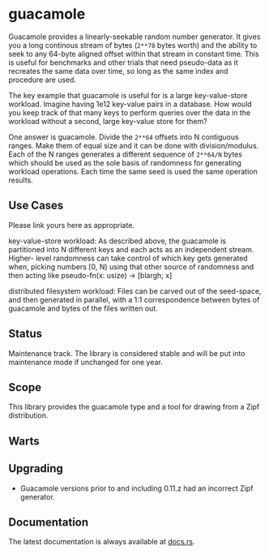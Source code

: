 guacamole
=========

Guacamole provides a linearly-seekable random number generator.  It gives you a long continous stream of bytes (`2**70`
bytes worth) and the ability to seek to any 64-byte aligned offset within that stream in constant time.  This is useful
for benchmarks and other trials that need pseudo-data as it recreates the same data over time, so long as the same index
and procedure are used.

The key example that guacamole is useful for is a large key-value-store workload.  Imagine having 1e12 key-value pairs
in a database.  How would you keep track of that many keys to perform queries over the data in the workload without a
second, large key-value store for them?

One answer is guacamole.  Divide the `2**64` offsets into N contiguous ranges.  Make them of equal size and it can be
done with division/modulus.  Each of the N ranges generates a different sequence of `2**64/N` bytes which should be used
as the sole basis of randomness for generating workload operations.  Each time the same seed is used the same operation
results.

Use Cases
---------

Please link yours here as appropriate.

key-value-store workload:  As described above, the guacamole is partitioned into N different keys and each acts as an
    independent stream.  Higher- level randomness can take control of which key gets generated when, picking numbers [0,
    N) using that other source of randomness and then acting like pseudo-fn(x: usize) -> [blargh; x]

distributed filesystem workload:  Files can be carved out of the seed-space, and then generated in parallel, with a 1:1
    correspondence between bytes of guacamole and bytes of the files written out.

Status
------

Maintenance track.  The library is considered stable and will be put into maintenance mode if unchanged for one year.

Scope
-----

This library provides the guacamole type and a tool for drawing from a Zipf distribution.

Warts
-----

Upgrading
---------
- Guacamole versions prior to and including 0.11.z had an incorrect Zipf generator.

Documentation
-------------

The latest documentation is always available at [docs.rs](https://docs.rs/guacamole/latest/guacamole/).
